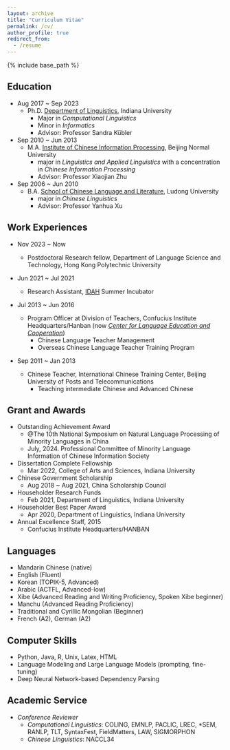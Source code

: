 ```yaml
---
layout: archive
title: "Curriculum Vitae"
permalink: /cv/
author_profile: true
redirect_from:
  - /resume
---
```


{% include base_path %}

Education
-----
* Aug 2017 ~ Sep 2023
	* Ph.D. [Department of Linguistics](https://linguistics.indiana.edu/), Indiana University
		* Major in _Computational Linguistics_
		* Minor in _Informatics_
		* Advisor: Professor Sandra Kübler
* Sep 2010 ~ Jun 2013
	* M.A. [Institute of Chinese Information Processing](http://icip.bnu.edu.cn/), Beijing Normal University
		* major in _Linguistics and Applied Linguistics_ with a concentration in _Chinese Information Processing_
		* Advisor: Professor Xiaojian Zhu
* Sep 2006 ~ Jun 2010
	* B.A. [School of Chinese Language and Literature](http://www.chinese.ldu.edu.cn/), Ludong University
		* major in _Chinese Linguistics_
		* Advisor: Professor Yanhua Xu

	

Work Experiences
-----
* Nov 2023 ~ Now
	* Postdoctoral Research fellow, Department of Language Science and Technology, Hong Kong Polytechnic University

* Jun 2021 ~ Jul 2021
	* Research Assistant, [IDAH](https://idah.indiana.edu/project-support/incubator/index.html) Summer Incubator

* Jul 2013 ~ Jun 2016
	* Program Officer at Division of Teachers, Confucius Institute Headquarters/Hanban (now [_Center for Language Education and Cooperation_](http://www.chinese.cn/page/#/pcpage/mainpage))
		* Chinese Language Teacher Management
		* Overseas Chinese Language Teacher Training Program

* Sep 2011 ~ Jan 2013
	* Chinese Teacher, International Chinese Training Center, Beijing University of Posts and Telecommunications
		* Teaching intermediate Chinese and Advanced Chinese


Grant and Awards
-----
* Outstanding Achievement Award
	* @The 10th National Symposium on Natural Language Processing of Minority Languages in China
   	* July, 2024. Professional Committee of Minority Language Information of Chinese Information Society
* Dissertation Complete Fellowship
	* Mar 2022, College of Arts and Sciences, Indiana University
* Chinese Government Scholarship
	* Aug 2018 ~ Aug 2021, China Scholarship Council
* Householder Research Funds
	* Feb 2021, Department of Linguistics, Indiana University
* Householder Best Paper Award
	* Apr 2020, Department of Linguistics, Indiana University
* Annual Excellence Staff, 2015
	* Confucius Institute Headquarters/HANBAN
  
Languages
-----
* Mandarin Chinese (native)
* English (Fluent)
* Korean (TOPIK-5, Advanced)
* Arabic (ACTFL, Advanced-low)
* Xibe (Advanced Reading and Writing Proficiency, Spoken Xibe beginner)
* Manchu (Advanced Reading Proficiency)
* Traditional and Cyrillic Mongolian (Beginner)
* French (A2), German (A2)


Computer Skills
-----
* Python, Java, R, Unix, Latex, HTML
* Language Modeling and Large Language Models (prompting, fine-tuning)
* Deep Neural Network-based Dependency Parsing

Academic Service
-----
* _Conference Reviewer_
	* _Computational Linguistics_: COLING, EMNLP, PACLIC, LREC, *SEM, RANLP, TLT, SyntaxFest, FieldMatters, LAW, SIGMORPHON
	* _Chinese Linguistics_: NACCL34
	
	
  
